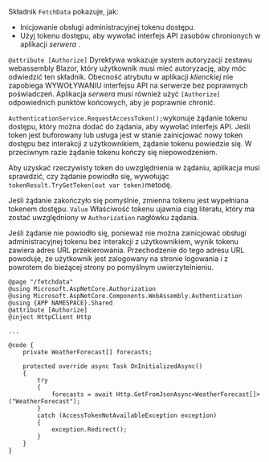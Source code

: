Składnik `FetchData` pokazuje, jak:

* Inicjowanie obsługi administracyjnej tokenu dostępu.
* Użyj tokenu dostępu, aby wywołać interfejs API zasobów chronionych w aplikacji *serwera* .

`@attribute [Authorize]` Dyrektywa wskazuje system autoryzacji zestawu webassembly Blazor, który użytkownik musi mieć autoryzację, aby móc odwiedzić ten składnik. Obecność atrybutu w aplikacji *klienckiej* nie zapobiega WYWOŁYWANIU interfejsu API na serwerze bez poprawnych poświadczeń. Aplikacja *serwera* musi również użyć `[Authorize]` odpowiednich punktów końcowych, aby je poprawnie chronić.

`AuthenticationService.RequestAccessToken();`wykonuje żądanie tokenu dostępu, który można dodać do żądania, aby wywołać interfejs API. Jeśli token jest buforowany lub usługa jest w stanie zainicjować nowy token dostępu bez interakcji z użytkownikiem, żądanie tokenu powiedzie się. W przeciwnym razie żądanie tokenu kończy się niepowodzeniem.

Aby uzyskać rzeczywisty token do uwzględnienia w żądaniu, aplikacja musi sprawdzić, czy żądanie powiodło się, wywołując `tokenResult.TryGetToken(out var token)`metodę. 

Jeśli żądanie zakończyło się pomyślnie, zmienna tokenu jest wypełniana tokenem dostępu. `Value` Właściwość tokenu ujawnia ciąg literału, który ma zostać uwzględniony w `Authorization` nagłówku żądania.

Jeśli żądanie nie powiodło się, ponieważ nie można zainicjować obsługi administracyjnej tokenu bez interakcji z użytkownikiem, wynik tokenu zawiera adres URL przekierowania. Przechodzenie do tego adresu URL powoduje, że użytkownik jest zalogowany na stronie logowania i z powrotem do bieżącej strony po pomyślnym uwierzytelnieniu.

```razor
@page "/fetchdata"
@using Microsoft.AspNetCore.Authorization
@using Microsoft.AspNetCore.Components.WebAssembly.Authentication
@using {APP NAMESPACE}.Shared
@attribute [Authorize]
@inject HttpClient Http

...

@code {
    private WeatherForecast[] forecasts;

    protected override async Task OnInitializedAsync()
    {
        try
        {
            forecasts = await Http.GetFromJsonAsync<WeatherForecast[]>("WeatherForecast");
        }
        catch (AccessTokenNotAvailableException exception)
        {
            exception.Redirect();
        }
    }
}
```
